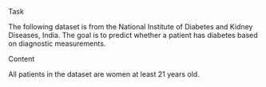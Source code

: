 Task

The following dataset is from the National Institute of Diabetes and Kidney Diseases, India. The goal is to predict whether a patient has diabetes based on diagnostic measurements.


Content

All patients in the dataset are women at least 21 years old.
